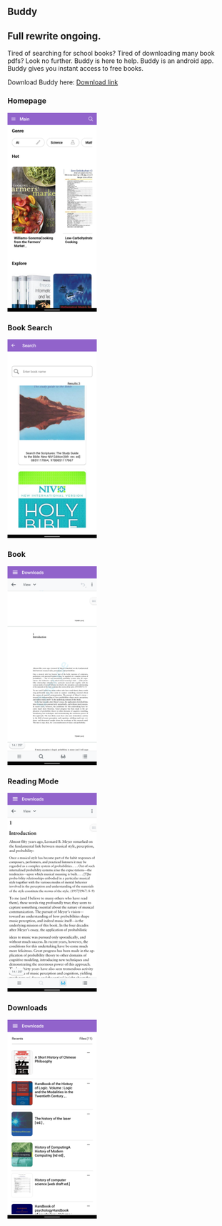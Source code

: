 ## Buddy
## Full rewrite ongoing.
Tired of searching for school books? Tired of downloading many book pdfs? Look no further.
Buddy is here to help. Buddy is an android app. Buddy gives you instant access to free books.

Download Buddy here: [Download link]()

### Homepage

<img src="/assets/screenshots/home.png" alt="BuddyHomepage" width="200">

### Book Search

<img src="/assets/screenshots/search.png" alt="BuddyBookSearch" width="200">

### Book

<img src="/assets/screenshots/normal.png" alt="BuddyBook" width="200">

### Reading Mode

<img src="/assets/screenshots/mode.png" alt="BuddyBook" width="200">

### Downloads

<img src="/assets/screenshots/down.png" alt="BuddyRecents" width="200">
